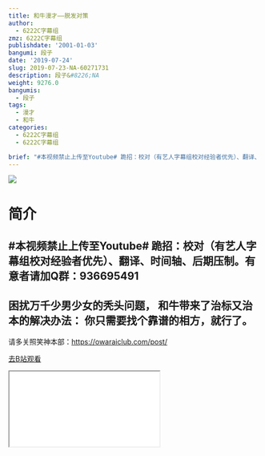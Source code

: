 ```yaml
---
title: 和牛漫才——脱发对策
author:
  - 6222C字幕组
zmz: 6222C字幕组
publishdate: '2001-01-03'
bangumi: 段子
date: '2019-07-24'
slug: 2019-07-23-NA-60271731
description: 段子&#8226;NA
weight: 9276.0
bangumis:
  - 段子
tags:
  - 漫才
  - 和牛
categories:
  - 6222C字幕组
  - 6222C字幕组

brief: "#本视频禁止上传至Youtube# 跪招：校对（有艺人字幕组校对经验者优先）、翻译、时间轴、后期压制。有意者请加Q群：936695491 ------------------------------------- 困扰万千少男少女的秃头问题， 和牛带来了治标又治本的解决办法： 你只需要找个靠谱的相方，就行了。 ------------------------------------- 请多关照笑神本部：https://owaraiclub.com/post/"
---
```

![](https://raw.githubusercontent.com/tcgriffith/owaraisite/master/static/tmpimg/9225a7e594d59e760771deae597de8b95ab02da9.jpg.480.jpg)
# 简介  
#本视频禁止上传至Youtube#
跪招：校对（有艺人字幕组校对经验者优先）、翻译、时间轴、后期压制。有意者请加Q群：936695491
-------------------------------------
困扰万千少男少女的秃头问题，
和牛带来了治标又治本的解决办法：
你只需要找个靠谱的相方，就行了。
-------------------------------------
请多关照笑神本部：https://owaraiclub.com/post/  

[去B站观看](https://www.bilibili.com/video/av60271731/)
<div class ="resp-container"><iframe class="testiframe" src="//player.bilibili.com/player.html?aid=60271731"", scrolling="no", allowfullscreen="true" > </iframe></div> 
